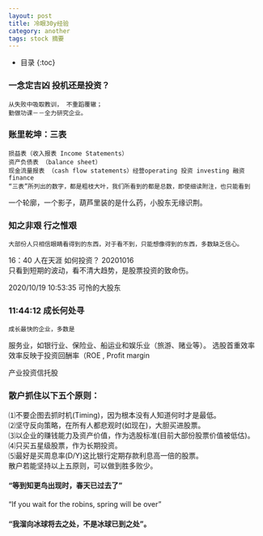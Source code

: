 ```yaml
---
layout: post  
title: 冷眼30y经验 
category: another  
tags: stock 摘要
---
```

* 目录
{:toc}  

### 一念定吉凶 投机还是投资？   

    从失败中吸取教训， 不重蹈覆辙；
    勤做功课－－全力研究企业。

### 账里乾坤：三表
    损益表（收入报表 Income Statements）  
    资产负债表 （balance sheet）  
    现金流量报表 （cash flow statements）经营operating 投资 investing 融资finance  
    “三表”所列出的数字，都是粗枝大叶，我们所看到的都是总数，即使细读附注，也只能看到  
一个轮廓，一个影子，葫芦里装的是什么药，小股东无缘识荆。  

### 知之非艰 行之惟艰  
    大部份人只相信眼睛看得到的东西，对于看不到，只能想像得到的东西，多数缺乏信心。
16：40 人在天涯 如何投资？      20201016  
    只看到短期的波动，看不清大趋势，是股票投资的致命伤。  


2020/10/19 10:53:35 可怜的大股东

### 11:44:12 成长何处寻
    成长最快的企业，多数是
服务业，如银行业、保险业、船运业和娱乐业（旅游、赌业等）。
    选股首重效率 效率反映于投资回酬率（ROE , Profit margin

产业投资信托股

### 散户抓住以下五个原则：
⑴不要企图去抓时机(Timing)，因为根本没有人知道何时才是最低。  
⑵坚守反向策略，在所有人都悲观时(如现在)，大胆买进股票。  
⑶以企业的赚钱能力及资产价值，作为选股标准(目前大部份股票价值被低估)。  
⑷只买五星级股票，作为长期投资。  
⑸最好是买周息率(D/Y)这比银行定期存款利息高一倍的股票。  
散户若能坚持以上五原则，可以做到胜多败少。  

#### “等到知更鸟出现时，春天已过去了”   
“If you wait for the robins, spring will be
over”
#### “我溜向冰球将去之处，不是冰球已到之处”。  